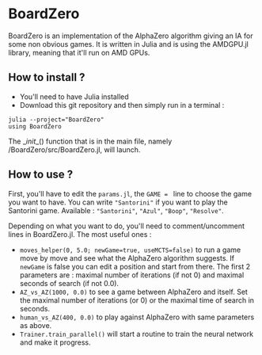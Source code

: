 # BoardZero

BoardZero is an implementation of the AlphaZero algorithm giving an IA for some non obvious games. It is written in Julia and is using the AMDGPU.jl library, meaning that it'll run on AMD GPUs. 

## How to install ?
- You'll need to have Julia installed
- Download this git repository and then simply run in a terminal :
```
julia --project="BoardZero"
using BoardZero
```
The \__init__() function that is in the main file, namely /BoardZero/src/BoardZero.jl, will launch. 

## How to use ?
First, you'll have to edit the `params.jl`, the `GAME = ` line to choose the game you want to have. You can write `"Santorini"` if you want to play the Santorini game. Available : `"Santorini"`, `"Azul"`, `"Boop"`, `"Resolve"`.

Depending on what you want to do, you'll need to comment/uncomment lines in BoardZero.jl. The most useful ones :
- `moves_helper(0, 5.0; newGame=true, useMCTS=false)` to run a game move by move and see what the AlphaZero algorithm suggests. If `newGame` is false you can edit a position and start from there. The first 2 parameters are : maximal number of iterations (if not 0) and maximal seconds of search (if not 0.0).
- `AZ_vs_AZ(1000, 0.0)` to see a game between AlphaZero and itself. Set the maximal number of iterations (or 0) or the maximal time of search in seconds.
- `human_vs_AZ(400, 0.0)` to play against AlphaZero with same parameters as above.
- `Trainer.train_parallel()` will start a routine to train the neural network and make it progress.

